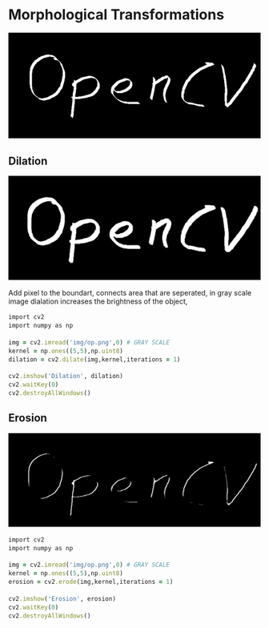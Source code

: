# Morphological Transformations
![Original Image](https://github.com/vaasu2002/ComputerVision/blob/main/Image%20Thresholding/Morphological%20Transformations/IMAGES/original.png)

## **Dilation**
![Dilation Image](https://github.com/vaasu2002/ComputerVision/blob/main/Image%20Thresholding/Morphological%20Transformations/IMAGES/Dilation.PNG)

Add pixel to the boundart, connects area that are seperated, in gray scale image dialation increases the brightness of the object,
```ruby
import cv2
import numpy as np

img = cv2.imread('img/op.png',0) # GRAY SCALE
kernel = np.ones((5,5),np.uint8)
dilation = cv2.dilate(img,kernel,iterations = 1)

cv2.imshow('Dilation', dilation)
cv2.waitKey(0)
cv2.destroyAllWindows()
```
## **Erosion**
![Erosion Image](https://github.com/vaasu2002/ComputerVision/blob/main/Image%20Thresholding/Morphological%20Transformations/IMAGES/Erosion.PNG)

```ruby
import cv2
import numpy as np

img = cv2.imread('img/op.png',0) # GRAY SCALE
kernel = np.ones((5,5),np.uint8)
erosion = cv2.erode(img,kernel,iterations = 1)

cv2.imshow('Erosion', erosion)
cv2.waitKey(0)
cv2.destroyAllWindows()
```
